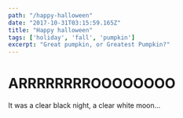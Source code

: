 ```yaml
---
path: "/happy-halloween"
date: "2017-10-31T03:15:59.165Z"
title: "Happy halloween"
tags: ['holiday', 'fall', 'pumpkin']
excerpt: "Great pumpkin, or Greatest Pumpkin?"
---
```


# ARRRRRRRROOOOOOOO
It was a clear black night, a clear white moon...
